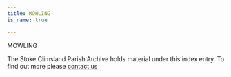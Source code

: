 ```yaml
---
title: MOWLING
is_name: true

---
```


MOWLING


The Stoke Climsland Parish Archive holds material under this index entry. To find out more please [contact us](/contact/)
